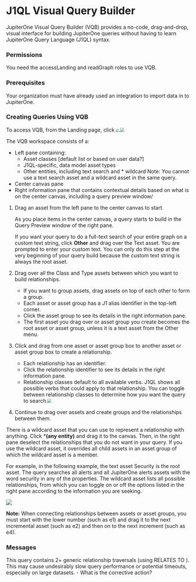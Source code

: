 # J1QL Visual Query Builder



JupiterOne Visual Query Builder (VQB) provides a no-code, drag-and-drop, visual interface for building 
JupiterOne queries without having to learn JupiterOne Query Language (J1QL) syntax.

### Permissions

You need the accessLanding and readGraph roles to use VQB.

### Prerequisites

Your organization must have already used an integration to import data in to JupiterOne.

### Creating Queries Using VQB

To access VQB, from the Landing page, click <img src="C:\Users\lynch\Documents\GitHub\docs\assets\icons\vqb-button.png" style="zoom:50%;" />.<img src="C:\Users\lynch\Documents\GitHub\docs\assets\vqb-access.png" style="zoom: 67%;" />

The VQB workspace consists of a:

- Left pane containing:
  - Asset classes [default list or based on user data?]
  - J1QL-specific, data model asset types
  - Other entities, including text search and * wildcard
    Note: You cannot use a text search asset and a wildcard asset in the same query.
- Center canvas pane
- Right information pane that contains contextual details based on what is on the center canvas,
  including a query preview window/



1. Drag an asset from the left pane to the center canvas to start.

   As you place items in the center canvas, a query starts to build in the Query Preview window of the 
   right pane. 

   If you want your query to do a full-text search of your entire graph on a custom text string, 
   click **Other** and drag over the Text asset. You are prompted to enter your custom text. 
   You can only do this step at the very beginning of your query build because the custom text string 
   is always the root asset.

2. Drag over all the Class and Type assets between which you want to build relationships.

   - If you want to group assets, drag assets on top of each other to form a group. 
   - Each asset or asset group has a J1 alias identifier in the top-left corner. 
   - Click the asset group to see its details in the right information pane. 
   - The first asset you drag over or asset group you create becomes the root asset or asset group, 
     unless it is a text asset from the Other menu.

3. Click and drag from one asset or asset group box to another asset or asset group box 
   to create a relationship. 

   - Each relationship has an identifier. 
   - Click the relationship identifier to see its details in the right information pane.
   - Relationship classes default to all available verbs. J1QL shows all possible verbs that could
     apply to that relationship. You can toggle between relationship classes to determine how you 
     want the query to search.<img src="C:\Users\lynch\Documents\GitHub\docs\assets\vqb-relationship.png" style="zoom: 67%;" />

4. Continue to drag over assets and create groups and the relationships between them.

There is a wildcard asset that you can use to represent a relationship with anything. Click ***(any entity)** and drag it to the canvas. Then, in the right pane deselect the relationships that you do not want in your query. If you use the wildcard asset, it overrides all child assets in an asset group of which the wildcard asset is a member.

For example, in the following example, the text asset Security is the root asset. The query searches all alerts and all JupiterOne alerts assets with the word security in any of the properties. The wildcard asset lists all possible relationships, from which you can toggle on or off the options listed in the right pane according to the information you are seeking.

![](C:\Users\lynch\Documents\GitHub\docs\assets\vqb-wildcard.png)

**Note:** When connecting relationships between assets or asset groups, you must start with the lower number (such as e1) and drag it to the next incremental asset (such as e2) and then on to the next increment (such as e4).

### Messages

This query contains 2+ generic relationship traversals (using RELATES TO ). This may cause undesirably slow query performance or potential timeouts, especially on large datasets. - What is the corrective action?



 